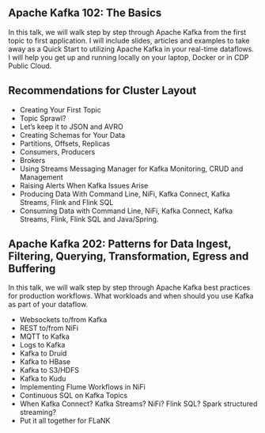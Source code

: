 ## Apache Kafka 102:  The Basics 

In this talk, we will walk step by step through Apache Kafka from the first topic to first application.   I will include slides, articles and examples to 
take away as a Quick Start to utilizing Apache Kafka in your real-time dataflows.   I will help you get up and running locally on your laptop, 
Docker or in CDP Public Cloud.

## Recommendations for Cluster Layout

* Creating Your First Topic
* Topic Sprawl?
* Let’s keep it to JSON and AVRO
* Creating Schemas for Your Data
* Partitions, Offsets, Replicas
* Consumers, Producers
* Brokers
* Using Streams Messaging Manager for Kafka Monitoring, CRUD and Management
* Raising Alerts When Kafka Issues Arise
* Producing Data With Command Line, NiFi, Kafka Connect, Kafka Streams, Flink and Flink SQL
* Consuming Data with Command Line, NiFi, Kafka Connect, Kafka Streams, Flink, Flink SQL and Java/Spring.

## Apache Kafka 202:  Patterns for Data Ingest, Filtering, Querying, Transformation, Egress and Buffering

In this talk, we will walk step by step through Apache Kafka best practices for production workflows.   What workloads and when should you use Kafka as part of your dataflow.

* Websockets to/from Kafka
* REST to/from NiFi
* MQTT to Kafka 
* Logs to Kafka
* Kafka to Druid
* Kafka to HBase
* Kafka to S3/HDFS
* Kafka to Kudu
* Implementing Flume Workflows in NiFi
* Continuous SQL on Kafka Topics
* When Kafka Connect?   Kafka Streams?   NiFi?   Flink SQL?  Spark structured streaming?
* Put it all together for FLaNK

